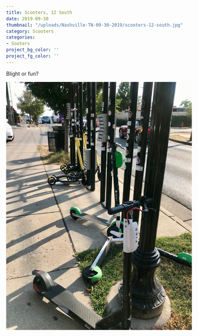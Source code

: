 ```yaml
---
title: Scooters, 12 South 
date: 2019-09-30
thumbnail: "/uploads/Nashville-TN-09-30-2019/scooters-12-south.jpg"
category: Scooters
categories:
- Sooters
project_bg_color: ''
project_fg_color: ''
---
```


Blight or fun?  

![Scooters](/uploads/Nashville-TN-09-30-2019/scooters-12-south.jpg)



